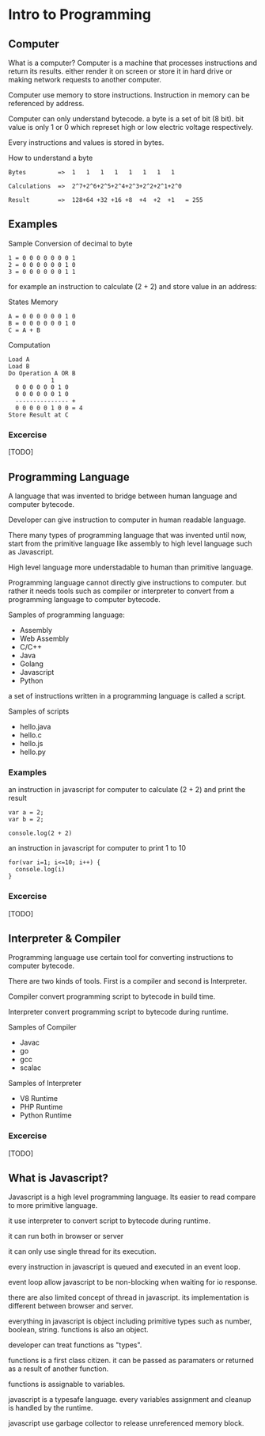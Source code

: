 # Intro to Programming

## Computer

What is a computer?
Computer is a machine that processes instructions and return its results. either render it on screen or store it in hard drive or making network requests to another computer.

Computer use memory to store instructions. Instruction in memory can be referenced by address.

Computer can only understand bytecode. a byte is a set of bit (8 bit). bit value is only 1 or 0 which represet high or low electric voltage respectively.

Every instructions and values is stored in bytes.

How to understand a byte

```
Bytes         =>  1   1   1   1   1   1   1   1

Calculations  =>  2^7+2^6+2^5+2^4+2^3+2^2+2^1+2^0

Result        =>  128+64 +32 +16 +8  +4  +2  +1   = 255
```

## Examples

Sample Conversion of decimal to byte

```
1 = 0 0 0 0 0 0 0 1
2 = 0 0 0 0 0 0 1 0
3 = 0 0 0 0 0 0 1 1
```

for example an instruction to calculate (2 + 2) and store value in an address:

States Memory

```
A = 0 0 0 0 0 0 1 0
B = 0 0 0 0 0 0 1 0
C = A + B
```

Computation

```
Load A
Load B
Do Operation A OR B
            1
  0 0 0 0 0 0 1 0
  0 0 0 0 0 0 1 0
  --------------- +
  0 0 0 0 0 1 0 0 = 4
Store Result at C
```

### Excercise

[TODO]

## Programming Language

A language that was invented to bridge between human language and computer bytecode.

Developer can give instruction to computer in human readable language.

There many types of programming language that was invented until now, start from the primitive language like assembly to high level language such as Javascript.

High level language more understadable to human than primitive language.

Programming language cannot directly give instructions to computer. but rather it needs tools such as compiler or interpreter to convert from a programming language to computer bytecode.

Samples of programming language:

- Assembly
- Web Assembly
- C/C++
- Java
- Golang
- Javascript
- Python

a set of instructions written in a programming language is called a script.

Samples of scripts

- hello.java
- hello.c
- hello.js
- hello.py

### Examples

an instruction in javascript for computer to calculate (2 + 2) and print the result

```
var a = 2;
var b = 2;

console.log(2 + 2)
```

an instruction in javascript for computer to print 1 to 10

```
for(var i=1; i<=10; i++) {
  console.log(i)
}
```

### Excercise

[TODO]

## Interpreter & Compiler

Programming language use certain tool for converting instructions to computer bytecode.

There are two kinds of tools. First is a compiler and second is Interpreter.

Compiler convert programming script to bytecode in build time.

Interpreter convert programming script to bytecode during runtime.

Samples of Compiler

- Javac
- go
- gcc
- scalac

Samples of Interpreter

- V8 Runtime
- PHP Runtime
- Python Runtime

### Excercise

[TODO]

## What is Javascript?

Javascript is a high level programming language. Its easier to read compare to more primitive language.

it use interpreter to convert script to bytecode during runtime.

it can run both in browser or server

it can only use single thread for its execution.

every instruction in javascript is queued and executed in an event loop.

event loop allow javascript to be non-blocking when waiting for io response.

there are also limited concept of thread in javascript. its implementation is different between browser and server.

everything in javascript is object including primitive types such as number, boolean, string. functions is also an object.

developer can treat functions as "types".

functions is a first class citizen. it can be passed as paramaters or returned as a result of another function.

functions is assignable to variables.

javascript is a typesafe language. every variables assignment and cleanup is handled by the runtime.

javascript use garbage collector to release unreferenced memory block.
